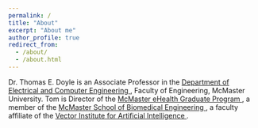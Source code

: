 ```yaml
---
permalink: /
title: "About"
excerpt: "About me"
author_profile: true
redirect_from: 
  - /about/
  - /about.html
---
```


Dr. Thomas E. Doyle is an Associate Professor in the <a href="https://www.eng.mcmaster.ca/ece"> Department of Electrical and Computer Engineering </a>, Faculty of Engineering, McMaster University.  Tom is Director of the <a href="https://ehealth.mcmaster.ca/"> McMaster eHealth Graduate Program </a>, a member of the <a href="https://www.eng.mcmaster.ca/msbe"> McMaster School of Biomedical Engineering </a>, a faculty affiliate of the <a href="https://vectorinstitute.ai/"> Vector Institute for Artificial Intelligence </a>.

